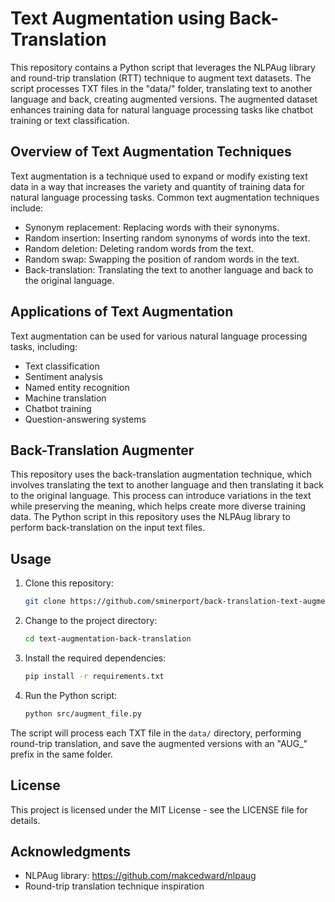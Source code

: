 # Text Augmentation using Back-Translation

This repository contains a Python script that leverages the NLPAug library and round-trip translation (RTT) technique to augment text datasets. The script processes TXT files in the "data/" folder, translating text to another language and back, creating augmented versions. The augmented dataset enhances training data for natural language processing tasks like chatbot training or text classification.

## Overview of Text Augmentation Techniques

Text augmentation is a technique used to expand or modify existing text data in a way that increases the variety and quantity of training data for natural language processing tasks. Common text augmentation techniques include:

- Synonym replacement: Replacing words with their synonyms.
- Random insertion: Inserting random synonyms of words into the text.
- Random deletion: Deleting random words from the text.
- Random swap: Swapping the position of random words in the text.
- Back-translation: Translating the text to another language and back to the original language.

## Applications of Text Augmentation

Text augmentation can be used for various natural language processing tasks, including:

- Text classification
- Sentiment analysis
- Named entity recognition
- Machine translation
- Chatbot training
- Question-answering systems

## Back-Translation Augmenter

This repository uses the back-translation augmentation technique, which involves translating the text to another language and then translating it back to the original language. This process can introduce variations in the text while preserving the meaning, which helps create more diverse training data. The Python script in this repository uses the NLPAug library to perform back-translation on the input text files.

## Usage

1. Clone this repository:

    ```bash
    git clone https://github.com/sminerport/back-translation-text-augmentation.git
    ```
2. Change to the project directory:

    ```bash
    cd text-augmentation-back-translation
    ```
3. Install the required dependencies:

    ```bash
    pip install -r requirements.txt
    ```
4. Run the Python script:

    ```bash
    python src/augment_file.py
    ```

The script will process each TXT file in the `data/` directory, performing round-trip translation, and save the augmented versions with an "AUG_" prefix in the same folder.

## License

This project is licensed under the MIT License - see the LICENSE file for details.

## Acknowledgments

- NLPAug library: https://github.com/makcedward/nlpaug
- Round-trip translation technique inspiration
